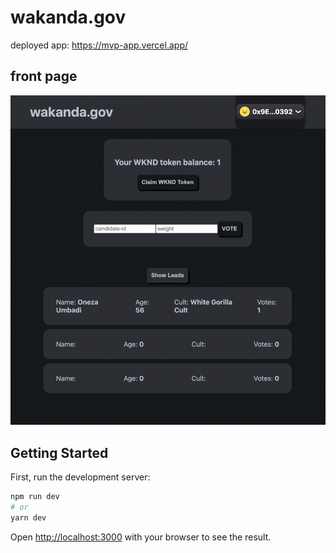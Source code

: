 # wakanda.gov

deployed app: https://mvp-app.vercel.app/

## front page

![alt text](public/wakanda.gov.png)

## Getting Started

First, run the development server:

```bash
npm run dev
# or
yarn dev
```

Open [http://localhost:3000](http://localhost:3000) with your browser to see the result.
